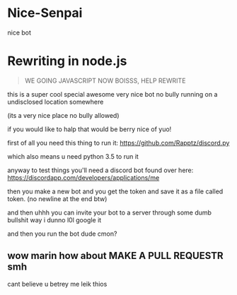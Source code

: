 # Nice-Senpai
nice bot

# Rewriting in node.js

> WE GOING JAVASCRIPT NOW BOISSS, HELP REWRITE

this is a super cool special awesome very nice bot no bully running on a undisclosed location somewhere

(its a very nice place no bully allowed)

if you would like to halp that would be berry nice of yuo!

first of all you need this thing to run it: https://github.com/Rapptz/discord.py

which also means u need python 3.5 to run it

anyway to test things you'll need a discord bot found over here: https://discordapp.com/developers/applications/me

then you make a new bot and you get the token and save it as a file called token. (no newline at the end btw)

and then uhhh you can invite your bot to a server through some dumb bullshit way i dunno l0l google it

and then you run the bot dude cmon?

## wow marin how about MAKE A PULL REQUESTR smh
cant believe
u betrey me leik thios
